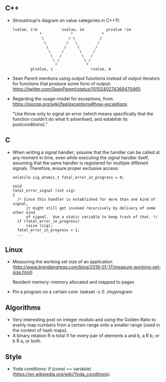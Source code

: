 C++
---

* Stroustroup's diagram on value categories in C++11:


      lvalue, i!m           xvalue, im          prvalue !im
                  *             *             *
                   \           / \           /
                    \         /   \         /
                     \       /     \       /
                      \     /       \     /
                       \   /         \   /
                        \ /           \ /
                         *             *
              glvalue, i                 rvalue, m

* Sean Parent mentions using output functions instead of output iterators for
  functions that produce some form of output: https://twitter.com/SeanParent/status/1010240274369470465

* Regarding the usage-model for exceptions, from: https://isocpp.org/wiki/faq/exceptions#how-exceptions

  "Use throw only to signal an error (which means specifically that the
  function couldn’t do what it advertised, and establish its postconditions)."

C
-

* When writing a signal handler; assume that the handler can be called at any
  moment in time, even while executing the signal handler itself, assuming that
  the same handler is registered for multiple different signals. Therefore,
  ensure proper exclusive access:
  ```
  volatile sig_atomic_t fatal_error_in_progress = 0;

  void
  fatal_error_signal (int sig)
  {
    /* Since this handler is established for more than one kind of signal, 
        it might still get invoked recursively by delivery of some other kind
        of signal.  Use a static variable to keep track of that. */
    if (fatal_error_in_progress)
        raise (sig);
    fatal_error_in_progress = 1;
    ...
  ```

Linux
-----

* Measuring the working set size of an application (http://www.brendangregg.com/blog/2018-01-17/measure-working-set-size.html)

  Resident memory: memory allocated and mapped to pages

* Pin a program on a certain core: taskset -c 0 ./myprogram

Algorithms
----------

* Very interesting post on integer modulo and using the Golden Ratio to evenly
  map numbers from a certain range onto a smaller range (used in the context of
  hash maps).
* A binary relation R is total if for every pair of elements a and b, a R b, or
  b R a, or both.

Style
-----

* Yoda conditions: if (const == variable) (https://en.wikipedia.org/wiki/Yoda_conditions).
